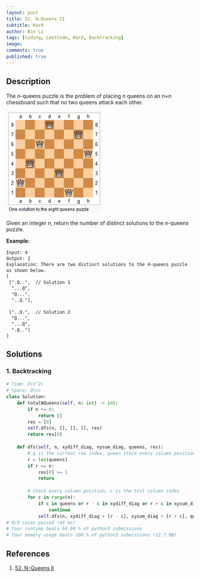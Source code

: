 ```yaml
---
layout: post
title: 52. N-Queens II
subtitle: Hard
author: Bin Li
tags: [Coding, LeetCode, Hard, Backtracking]
image: 
comments: true
published: true
---
```


## Description

The *n*-queens puzzle is the problem of placing *n* queens on an *n*×*n* chessboard such that no two queens attack each other.

![](/img/media/15634559500760.jpg)

Given an integer *n*, return the number of distinct solutions to the *n*-queens puzzle.

**Example:**

```
Input: 4
Output: 2
Explanation: There are two distinct solutions to the 4-queens puzzle as shown below.
[
 [".Q..",  // Solution 1
  "...Q",
  "Q...",
  "..Q."],

 ["..Q.",  // Solution 2
  "Q...",
  "...Q",
  ".Q.."]
]
```

## Solutions
### 1. Backtracking

```python
# Time: O(n^2)
# Space: O(n)
class Solution:
    def totalNQueens(self, n: int) -> int:
        if n <= 0:
            return []
        res = [0]
        self.dfs(n, [], [], [], res)
        return res[0]
    
    def dfs(self, n, xydiff_diag, xysum_diag, queens, res):
        # q is the current row index, queen store every column position of a queen
        r = len(queens)
        if r == n:
            res[0] += 1
            return
        
        # check every column position, c is the test column index
        for c in range(n):
            if c in queens or r - c in xydiff_diag or r + c in xysum_diag:
                continue
            self.dfs(n, xydiff_diag + [r - c], xysum_diag + [r + c], queens + [c], res)
# 9/9 cases passed (44 ms)
# Your runtime beats 94.04 % of python3 submissions
# Your memory usage beats 100 % of python3 submissions (12.7 MB)
```

## References
1. [52. N-Queens II](https://leetcode.com/problems/n-queens-ii)